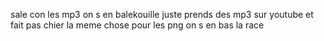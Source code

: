 sale con les mp3 on s en balekouille juste prends des mp3 sur youtube et fait pas chier la meme chose pour les png on s en bas la race
